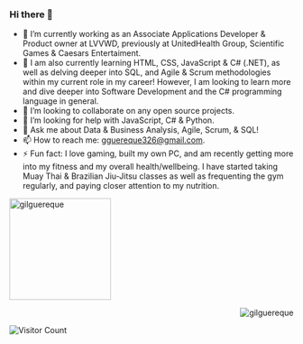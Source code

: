 ### Hi there 👋

- 🔭 I’m currently working as an Associate Applications Developer & Product owner at LVVWD, previously at UnitedHealth Group, Scientific Games & Caesars Entertaiment.
- 🌱 I am also currently learning HTML, CSS, JavaScript & C# (.NET), as well as delving deeper into SQL, and Agile & Scrum methodologies within my current role in my career! However, I am looking to learn more and dive deeper into Software Development and the C# programming language in general.
- 👯 I’m looking to collaborate on any open source projects.
- 🤔 I’m looking for help with JavaScript, C# & Python.
- 💬 Ask me about Data & Business Analysis, Agile, Scrum, & SQL!
- 📫 How to reach me: gguereque326@gmail.com.
- ⚡ Fun fact: I love gaming, built my own PC, and am recently getting more into my fitness and my overall health/wellbeing. I have started taking Muay Thai & Brazilian Jiu-Jitsu classes as well as frequenting the gym regularly, and paying closer attention to my nutrition. <br>

<td style="vertical-align: top;">
      <img align="center" height="180em" src="https://github-readme-stats.vercel.app/api/top-langs/?username=gilguereque&layout=compact&theme=dark" alt="gilguereque" />
    </td>
<p align="right"> <img src="https://komarev.com/ghpvc/?username=gilguereque&label=Profile%20views&color=0e75b6&style=flat" alt="gilguereque" /> </p>

![Visitor Count](https://profile-counter.glitch.me/{GilGuereque}/count.svg)
<!--
**GilGuereque/GilGuereque** is a ✨ _special_ ✨ repository because its `README.md` (this file) appears on your GitHub profile.

Here are some ideas to get you started:

- 🔭 I’m currently working as a Technical Business Analyst at UnitedHealth Group
- 🌱 I’m currently learning HTML, CSS, & JavaScript with 100Devs
- 👯 I’m looking to collaborate on any open source projects
- 🤔 I’m looking for help with JavaScript & Python
- 💬 Ask me about Data & Business Analysis!
- 📫 How to reach me: gguereque326@gmail.com
- 😄 Pronouns: He/Him
- ⚡ Fun fact: I love gaming, built my own PC, and am recently getting more into my fitness and overall wellbeing.
-->
